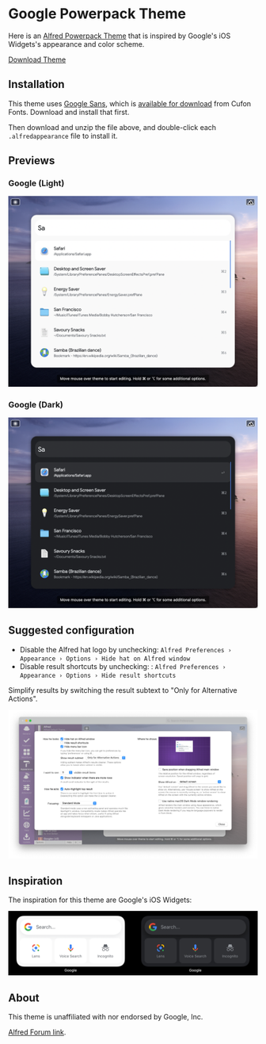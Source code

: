# Google Powerpack Theme

Here is an [Alfred Powerpack Theme](https://www.alfredapp.com/help/appearance/) that is inspired by Google's iOS Widgets's appearance and color scheme.

<a href="https://github.com/chrismessina/alfred-theme-google/raw/main/alfred-theme-google.zip" class="button">
  <bigger>Download Theme</bigger>
</a>

## Installation

This theme uses [Google Sans](https://www.typewolf.com/google-sans), which is [available for download](https://www.cufonfonts.com/font/google-sans) from Cufon Fonts. Download and install that first.

Then download and unzip the file above, and double-click each `.alfredappearance` file to install it.

## Previews

### Google (Light)

[![Google (Light) - Alfred Theme Preview](./assets/google-light.png)](./assets/google-light.png)

### Google (Dark)

[![Google (Dark) - Alfred Theme Preview](./assets/google-dark.png)](./assets/google-dark.png)

## Suggested configuration

- Disable the Alfred hat logo by unchecking: `Alfred Preferences › Appearance › Options › Hide hat on Alfred window`
- Disable result shortcuts by unchecking: : `Alfred Preferences › Appearance › Options › Hide result shortcuts`

Simplify results by switching the result subtext to "Only for Alternative Actions".

[![Alfred Appearance Options](./assets/alfred-appearance-options.png)](./assets/alfred-appearance-options.png)

## Inspiration

The inspiration for this theme are Google's iOS Widgets:

[![Google iOS Widgets](./assets/widgets.png)](./assets/widgets.png)

## About

This theme is unaffiliated with nor endorsed by Google, Inc.

<a href="https://www.alfredforum.com/topic/16270-google-inspired-theme/">Alfred Forum link</a>.
